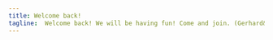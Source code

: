 ```yaml
---
title: Welcome back!
tagline:  Welcome back! We will be having fun! Come and join. (Gerhard&apos;s Night!)
---
```

